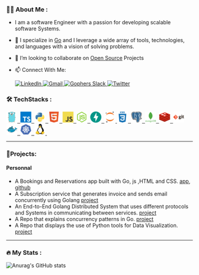 <!--### Hi there 👋

<!--
**Philip-21/Philip-21** is a ✨ _special_ ✨ repository because its `README.md` (this file) appears on your GitHub profile.

Here are some ideas to get you started:

- 🔭 I’m currently working on ...
- 🌱 I’m currently learning ...
- 👯 I’m looking to collaborate on ...
- 🤔 I’m looking for help with ...
- 💬 Ask me about ...
- 📫 How to reach me: ...
- 😄 Pronouns: ...
- ⚡ Fun fact: ...
-->

<!--
<div align="center">
  <img src="https://media.giphy.com/media/dWesBcTLavkZuG35MI/giphy.gif" width="600" height="300"/>
</div>
-->

### :man_technologist: About Me :
-  I am a software Engineer with a passion for developing scalable software Systems.
-  🧠 I specialize in [Go](https://go.dev/) and I
   leverage a wide array of tools, technologies, and languages with a vision of solving problems.  
- 👯 I’m looking to collaborate on [Open Source](https://en.wikipedia.org/wiki/Open_source) Projects
- 📫 Connect With Me:
   
  <div>
   <a href="https://www.linkedin.com/in/philip-obiora-aa09401a9">
    <img src="https://img.shields.io/badge/linkedin-%230077B5.svg?style=for-the-badge&logo=linkedin&logoColor=white" alt="Linkedln">
  </a>

  <a href="mailto:philipuzomaobiora@gmail.com">
    <img src="https://img.shields.io/badge/Gmail-D14836?style=for-the-badge&logo=gmail&logoColor=white" alt="Gmail">
  </a>

  <a href="https://gophers.slack.com/team/U03CADA9QBX">
    <img src="https://img.shields.io/badge/Slack-4A154B?style=for-the-badge&logo=slack&logoColor=white" alt="Gophers Slack">
  </a>

  <a href="https://twitter.com/Philip_obiora21?t=2fKv9ai2g1N1ZMVkC3r2rg&s=09">
    <img src="https://img.shields.io/badge/Twitter-%231DA1F2.svg?style=for-the-badge&logo=Twitter&logoColor=white" alt="Twitter">
  </a>
  </div>



### :hammer_and_wrench: TechStacks :
<div>
  <a href="https://go.dev/">
  <img src="https://github.com/devicons/devicon/blob/master/icons/go/go-original.svg" title="Golang" alt="Golang" width="30" height="30"/>&nbsp;
  </a>
  <a href="https://www.typescriptlang.org/">
  <img src="https://github.com/devicons/devicon/blob/master/icons/typescript/typescript-original.svg" title="TypeScript" alt="TypeScript" width="30" height="30"/>&nbsp;
  </a>
  <a href="https://www.python.org/">
  <img src="https://github.com/devicons/devicon/blob/master/icons/python/python-original.svg" title="Python" alt="Python" width="30" height="30"/>&nbsp;
  </a>
  <a href="https://en.wikipedia.org/wiki/HTML5">
  <img src="https://github.com/devicons/devicon/blob/master/icons/html5/html5-original.svg" title="HTML5" alt="HTML" width="30" height="30"/>&nbsp;
  </a>
  <a href="https://en.wikipedia.org/wiki/JavaScript">
  <img src="https://github.com/devicons/devicon/blob/master/icons/javascript/javascript-original.svg" title="JavaScript" alt="JavaScript" width="30" height="30"/>&nbsp;
  </a>
  <a href="https://en.wikipedia.org/wiki/nodejs">
  <img src="https://github.com/devicons/devicon/blob/master/icons/nodejs/nodejs-original.svg" title="JavaScript" alt="JavaScript" width="30" height="30"/>&nbsp;
  </a>
  <a href="https://fastapi.tiangolo.com/">
  <img src="https://github.com/devicons/devicon/blob/master/icons/fastapi/fastapi-original.svg" title="FastApi" alt="FastApi" width="30" height="30"/>&nbsp;
  </a>
  <a href="https://jupyter.org/">
  <img src="https://github.com/devicons/devicon/blob/master/icons/jupyter/jupyter-original.svg" title="Jupyter" alt="Jupyter" width="30" height="30"/>
  </a>
  <a href="https://en.wikipedia.org/wiki/CSS">
  <img src="https://github.com/devicons/devicon/blob/master/icons/css3/css3-plain-wordmark.svg"  title="CSS3" alt="CSS" width="30" height="30"/>&nbsp;
  </a>
  <a href="https://www.postgresql.org/">
  <img src="https://github.com/devicons/devicon/blob/master/icons/postgresql/postgresql-original.svg" title="Postgres"  alt="Postgres" width="30" height="30"/>&nbsp;
  </a>
  <a href="https://www.mongodb.com/">
  <img src="https://github.com/devicons/devicon/blob/master/icons/mongodb/mongodb-plain-wordmark.svg" title="MongoDB"  alt="MongoDB" width="30" height="30"/>&nbsp;
  </a>
  <a href="https://redis.io/">
  <img src="https://github.com/devicons/devicon/blob/master/icons/redis/redis-original.svg" title="Redis"  alt="Redis" width="30" height="30"/>&nbsp;
  </a>
  <a href="https://git-scm.com/">
  <img src="https://github.com/devicons/devicon/blob/master/icons/git/git-original-wordmark.svg" title="Git" **alt="Git" width="30" height="30"/>
  <a>
  <a href="https://hub.docker.com/">
  <img src="https://github.com/devicons/devicon/blob/master/icons/docker/docker-original.svg" title="Docker" alt="Docker" width="30" height="30"/>&nbsp;
  </a>
  <a href="https://kubernetes.io/">
  <img src="https://github.com/devicons/devicon/blob/master/icons/kubernetes/kubernetes-plain.svg" title="Kubernetes" alt="Kubernetes" width="30" height="30"/>&nbsp;
  </a>
  <a href="https://linux.org/">
  <img src="https://github.com/devicons/devicon/blob/master/icons/linux/linux-original.svg" title="Linux" alt="Linux" width="30" height="30"/>&nbsp;
  </a>
</div>
    
---
###  🔭Projects:
   #### Personnal 
  - A Bookings and Reservations app built with Go, js ,HTML and CSS. [app](https://bookings-service-application.onrender.com), [github](https://github.com/Philip-21/Bookings-Reservations)
  - A Subscription service that generates invoice and sends email concurrently using Golang [project](https://github.com/Philip-21/Subscription-Service)
  - An End-to-End Golang Distributed System that uses different protocols and Systems in communicating between services. [project](https://github.com/Philip-21/Subscription-Service)
  - A Repo that explains concurrency patterns in Go. [project](https://github.com/Philip-21/Goroutine-Codes)  
  - A Repo that displays the use of Python tools for  Data Visualization. [project](https://github.com/Philip-21/Python-Workspace/blob/master/datavisualizer-checkpoint.ipynb)
      
---

### :fire: My Stats :    
  ![Anurag's GitHub stats](https://github-readme-stats.vercel.app/api?username=Philip-21&show_icons=true&theme=tokyonight)
 
    
    
    
    
    
